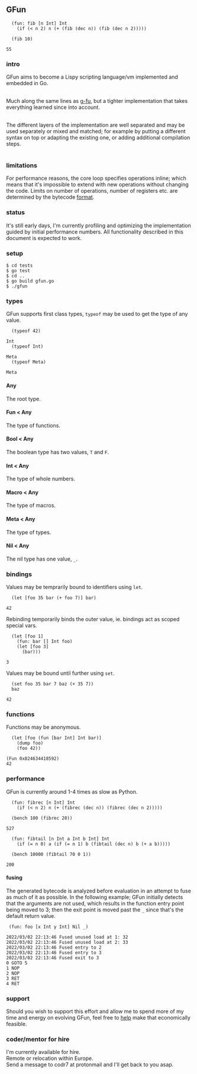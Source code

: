 ## GFun

```
  (fun: fib [n Int] Int
    (if (< n 2) n (+ (fib (dec n)) (fib (dec n 2)))))
  
  (fib 10)

55
```

### intro
GFun aims to become a Lispy scripting language/vm implemented and embedded in Go.<br/><br/>

Much along the same lines as [g-fu](https://github.com/codr7/g-fu), but a tighter implementation that takes everything learned since into account.<br/><br/>

The different layers of the implementation are well separated and may be used separately or mixed and matched; for example by putting a different syntax on top or adapting the existing one, or adding additional compilation steps.<br/><br/>

### limitations
For performance reasons, the core loop specifies operations inline; which means that it's impossible to extend with new operations without changing the code. Limits on number of operations, number of registers etc. are determined by the bytecode [format](https://github.com/codr7/gfun/blob/main/lib/op.go).

### status
It's still early days, I'm currently profiling and optimizing the implementation guided by initial performance numbers. All functionality described in this document is expected to work.

### setup

```
$ cd tests
$ go test
$ cd ..
$ go build gfun.go
$ ./gfun
```

### types
GFun supports first class types, `typeof` may be used to get the type of any value.

```
  (typeof 42)

Int
  (typeof Int)

Meta
  (typeof Meta)

Meta
```

#### Any
The root type.
#### Fun < Any
The type of functions.
#### Bool < Any
The boolean type has two values, `T` and `F`.
#### Int < Any
The type of whole numbers.
#### Macro < Any
The type of macros.
#### Meta < Any
The type of types.
#### Nil < Any
The nil type has one value, `_`.

### bindings
Values may be temprarily bound to identifiers using `let`.

```
  (let [foo 35 bar (+ foo 7)] bar)

42
```

Rebinding temporarily binds the outer value, ie. bindings act as scoped special vars.

```
  (let [foo 1]
    (fun: bar [] Int foo)
    (let [foo 3]
      (bar)))

3
```

Values may be bound until further using `set`.

```
  (set foo 35 bar 7 baz (+ 35 7))
  baz

42
```

### functions
Functions may be anonymous.

```
  (let [foo (fun [bar Int] Int bar)]
    (dump foo)
    (foo 42))
  
(Fun 0x824634418592)
42
```

### performance
GFun is currently around 1-4 times as slow as Python.

```
  (fun: fibrec [n Int] Int
    (if (< n 2) n (+ (fibrec (dec n)) (fibrec (dec n 2)))))

  (bench 100 (fibrec 20))

527
```

```
  (fun: fibtail [n Int a Int b Int] Int
    (if (= n 0) a (if (= n 1) b (fibtail (dec n) b (+ a b)))))

  (bench 10000 (fibtail 70 0 1))

200
```

#### fusing
The generated bytecode is analyzed before evaluation in an attempt to fuse as much of it as possible.
In the following example; GFun initially detects that the arguments are not used, which results in the function entry point being moved to 3; then the exit point is moved past the `_` since that's the default return value.

```
 (fun: foo [x Int y Int] Nil _)

2022/03/02 22:13:46 Fused unused load at 1: 32
2022/03/02 22:13:46 Fused unused load at 2: 33
2022/03/02 22:13:46 Fused entry to 2
2022/03/02 22:13:46 Fused entry to 3
2022/03/02 22:13:46 Fused exit to 3
0 GOTO 5
1 NOP
2 NOP
3 RET
4 RET
```
### support
Should you wish to support this effort and allow me to spend more of my time and energy on evolving GFun, feel free to [help](https://liberapay.com/andreas7/donate) make that economically feasible.

### coder/mentor for hire
I'm currently available for hire.<br/>
Remote or relocation within Europe.<br/>
Send a message to codr7 at protonmail and I'll get back to you asap.
